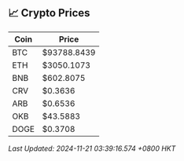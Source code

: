 ## 📈 Crypto Prices

| Coin | Price |
| ---- | ----- |
| BTC | $93788.8439 |
| ETH | $3050.1073 |
| BNB | $602.8075 |
| CRV | $0.3636 |
| ARB | $0.6536 |
| OKB | $43.5883 |
| DOGE | $0.3708 |

_Last Updated: 2024-11-21 03:39:16.574 +0800 HKT_